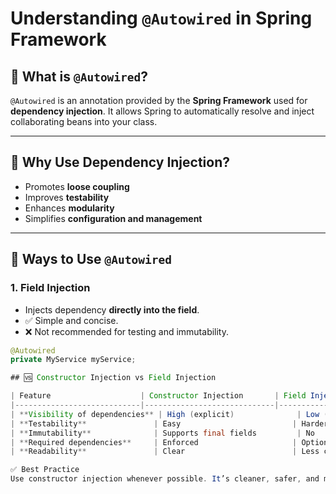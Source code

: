 # Understanding `@Autowired` in Spring Framework

## 📌 What is `@Autowired`?

`@Autowired` is an annotation provided by the **Spring Framework** used for **dependency injection**. It allows Spring to automatically resolve and inject collaborating beans into your class.

---

## 🧩 Why Use Dependency Injection?

- Promotes **loose coupling**
- Improves **testability**
- Enhances **modularity**
- Simplifies **configuration and management**

---

## 🔧 Ways to Use `@Autowired`

### 1. **Field Injection**
- Injects dependency **directly into the field**.
- ✅ Simple and concise.
- ❌ Not recommended for testing and immutability.

```java
@Autowired
private MyService myService;

## 🆚 Constructor Injection vs Field Injection

| Feature                    | Constructor Injection       | Field Injection (`@Autowired`) |
|----------------------------|-----------------------------|--------------------------------|
| **Visibility of dependencies** | High (explicit)              | Low (implicit)                 |
| **Testability**               | Easy                         | Harder                         |
| **Immutability**              | Supports final fields         | No                             |
| **Required dependencies**     | Enforced                     | Optional                       |
| **Readability**               | Clear                        | Less clear                     |

✅ Best Practice
Use constructor injection whenever possible. It’s cleaner, safer, and more testable.

